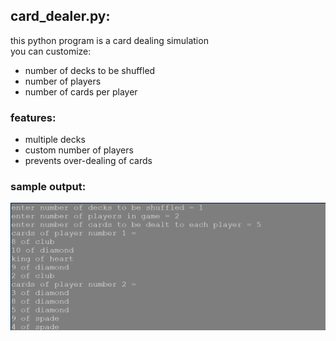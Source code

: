 ## card_dealer.py:
this python program is a card dealing simulation  
you can customize:  
- number of decks to be shuffled  
- number of players  
- number of cards per player  

### features:  
- multiple decks  
- custom number of players  
- prevents over-dealing of cards  

### sample output:
![sample output](card_dealer_sample.png)
